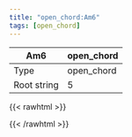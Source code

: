 ```yaml
---
title: "open_chord:Am6"
tags: [open_chord]
---
```


|Am6|open_chord|
|---|---|
|Type|open_chord|
|Root string|5|
{{< rawhtml >}}
<div class="container"></div>
<script>
const selector = '#container';
const chord = new ChordBox(selector);
chord.draw((new String("X02212")));
</script>
{{< /rawhtml >}}
